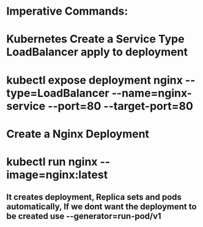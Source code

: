 

Imperative Commands:
======================
Kubernetes Create a Service Type LoadBalancer apply to deployment
======================================================================
# kubectl expose deployment nginx --type=LoadBalancer --name=nginx-service --port=80 --target-port=80 

Create a Nginx Deployment
===========================
# kubectl run nginx --image=nginx:latest 

## It creates deployment, Replica sets and pods automatically, If we dont want the deployment to be created use --generator=run-pod/v1